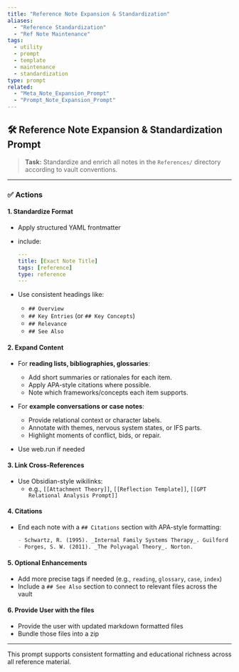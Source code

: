```yaml
---
title: "Reference Note Expansion & Standardization"
aliases:
  - "Reference Standardization"
  - "Ref Note Maintenance"
tags:
  - utility
  - prompt
  - template
  - maintenance
  - standardization
type: prompt
related:
  - "Meta_Note_Expansion_Prompt"
  - "Prompt_Note_Expansion_Prompt"
---
```


<!-- @format -->

## 🛠 Reference Note Expansion & Standardization Prompt

> **Task:** Standardize and enrich all notes in the `References/` directory according to
> vault conventions.

---

### ✅ Actions

#### 1. Standardize Format

- Apply structured YAML frontmatter
- include:

  ```yaml
  ---
  title: [Exact Note Title]
  tags: [reference]
  type: reference
  ---
  ```

- Use consistent headings like:
  - `## Overview`
  - `## Key Entries` (or `## Key Concepts`)
  - `## Relevance`
  - `## See Also`

#### 2. Expand Content

- For **reading lists, bibliographies, glossaries**:
  - Add short summaries or rationales for each item.
  - Apply APA-style citations where possible.
  - Note which frameworks/concepts each item supports.

- For **example conversations or case notes**:
  - Provide relational context or character labels.
  - Annotate with themes, nervous system states, or IFS parts.
  - Highlight moments of conflict, bids, or repair.

- Use web.run if needed

#### 3. Link Cross-References

- Use Obsidian-style wikilinks:
  - e.g., `[[Attachment Theory]]`, `[[Reflection Template]]`,
    `[[GPT Relational Analysis Prompt]]`

#### 4. Citations

- End each note with a `## Citations` section with APA-style formatting:

  ```markdown
  - Schwartz, R. (1995). _Internal Family Systems Therapy_. Guilford Press.
  - Porges, S. W. (2011). _The Polyvagal Theory_. Norton.
  ```

#### 5. Optional Enhancements

- Add more precise tags if needed (e.g., `reading`, `glossary`, `case`, `index`)
- Include a `## See Also` section to connect to relevant files across the vault

#### 6. Provide User with the files

- Provide the user with updated markdown formatted files
- Bundle those files into a zip

---

This prompt supports consistent formatting and educational richness across all reference
material.
